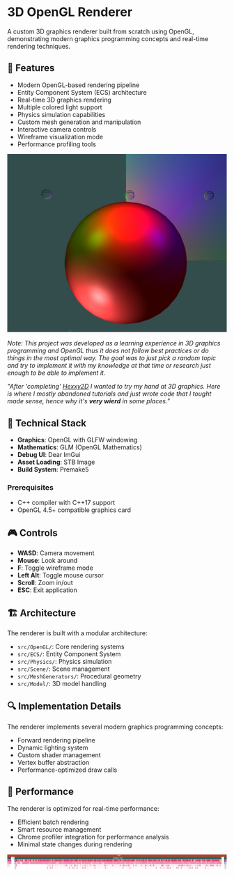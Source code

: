 # 3D OpenGL Renderer

A custom 3D graphics renderer built from scratch using OpenGL, demonstrating modern graphics programming concepts and real-time rendering techniques.

## 🌟 Features

- Modern OpenGL-based rendering pipeline
- Entity Component System (ECS) architecture
- Real-time 3D graphics rendering
- Multiple colored light support
- Physics simulation capabilities
- Custom mesh generation and manipulation
- Interactive camera controls
- Wireframe visualization mode
- Performance profiling tools

![](./multiple%20colored%20lights.png)

*Note: This project was developed as a learning experience in 3D graphics programming and OpenGL thus it does not follow best practices or do things in the most optimal way. The goal was to just pick a random topic and try to implement it with my knowledge at that time or research just enough to be able to implement it.*

*"After 'completing' [Hexxy2D](https://github.com/Hexxy-Dev/Old_Code/tree/main/Hexxy2D) I wanted to try my hand at 3D graphics. Here is where I mostly abandoned tutorials and just wrote code that I tought made sense, hence why it's **very wierd** in some places."*

## 🔧 Technical Stack

- **Graphics**: OpenGL with GLFW windowing
- **Mathematics**: GLM (OpenGL Mathematics)
- **Debug UI**: Dear ImGui
- **Asset Loading**: STB Image
- **Build System**: Premake5

### Prerequisites
- C++ compiler with C++17 support
- OpenGL 4.5+ compatible graphics card

## 🎮 Controls

- **WASD**: Camera movement
- **Mouse**: Look around
- **F**: Toggle wireframe mode
- **Left Alt**: Toggle mouse cursor
- **Scroll**: Zoom in/out
- **ESC**: Exit application

## 🏗️ Architecture

The renderer is built with a modular architecture:

- `src/OpenGL/`: Core rendering systems
- `src/ECS/`: Entity Component System
- `src/Physics/`: Physics simulation
- `src/Scene/`: Scene management
- `src/MeshGenerators/`: Procedural geometry
- `src/Model/`: 3D model handling

## 🔍 Implementation Details

The renderer implements several modern graphics programming concepts:

- Forward rendering pipeline
- Dynamic lighting system
- Custom shader management
- Vertex buffer abstraction
- Performance-optimized draw calls

## 🎯 Performance

The renderer is optimized for real-time performance:

- Efficient batch rendering
- Smart resource management
- Chrome profiler integration for performance analysis
- Minimal state changes during rendering

![](./flamegraph.png)